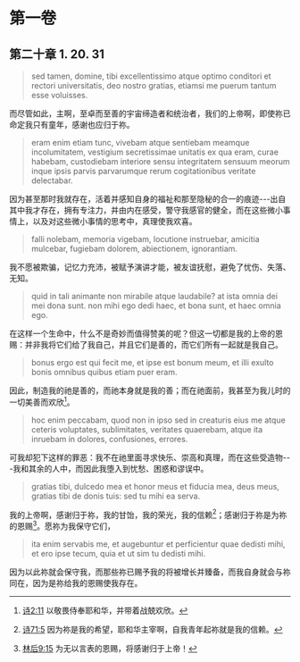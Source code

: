 # 第一卷
## 第二十章 1. 20. 31

> sed tamen, domine, tibi excellentissimo atque optimo conditori et rectori universitatis, deo nostro gratias, etiamsi me puerum tantum esse voluisses.

而尽管如此，主啊，至卓而至善的宇宙缔造者和统治者，我们的上帝啊，即使祢已命定我只有童年，感谢也应归于祢。
<!-- 祢的意志让我只是一个小孩 -->

> eram enim etiam tunc, vivebam atque sentiebam meamque incolumitatem, vestigium secretissimae unitatis ex qua eram, curae habebam, custodiebam interiore sensu integritatem sensuum meorum inque ipsis parvis parvarumque rerum cogitationibus veritate delectabar.

因为甚至那时我就存在，活着并感知自身的福祉和那至隐秘的合一的痕迹---出自其中我才存在，拥有专注力，并由内在感受，警守我感官的健全，而在这些微小事情上，以及对这些微小事情的思考中，真理使我欢喜。

> falli nolebam, memoria vigebam, locutione instruebar, amicitia mulcebar, fugiebam dolorem, abiectionem, ignorantiam.

我不愿被欺骗，记忆力充沛，被赋予演讲才能，被友谊抚慰，避免了忧伤、失落、无知。

> quid in tali animante non mirabile atque laudabile? at ista omnia dei mei dona sunt. non mihi ego dedi haec, et bona sunt, et haec omnia ego.

在这样一个生命中，什么不是奇妙而值得赞美的呢？但这一切都是我的上帝的恩赐：并非我将它们给了我自己，并且它们是善的，而它们所有一起就是我自己。

> bonus ergo est qui fecit me, et ipse est bonum meum, et illi exulto bonis omnibus quibus etiam puer eram.

因此，制造我的祂是善的，而祂本身就是我的善；而在祂面前，我甚至为我儿时的一切美善而欢欣[^1]。

[^1]: [诗2:11](https://biblehub.com/psalms/2-11.htm) 以敬畏侍奉耶和华，并带着战兢欢欣。

> hoc enim peccabam, quod non in ipso sed in creaturis eius me atque ceteris voluptates, sublimitates, veritates quaerebam, atque ita inruebam in dolores, confusiones, errores.

可我却犯下这样的罪恶：我不在祂里面寻求快乐、崇高和真理，而在这些受造物---我和其余的人中，而因此我堕入到忧愁、困惑和谬误中。

> gratias tibi, dulcedo mea et honor meus et fiducia mea, deus meus, gratias tibi de donis tuis: sed tu mihi ea serva.

我的上帝啊，感谢归于祢，我的甘饴，我的荣光，我的信赖[^2]；感谢归于祢是为祢的恩赐[^3]。愿祢为我保守它们，

[^2]: [诗71:5](https://biblehub.com/psalms/71-5.htm) 因为祢是我的希望，耶和华主宰啊，自我青年起祢就是我的信赖。

[^3]: [林后9:15](https://biblehub.com/2_corinthians/9-15.htm) 为无以言表的恩赐，将感谢归于上帝！

> ita enim servabis me, et augebuntur et perficientur quae dedisti mihi, et ero ipse tecum, quia et ut sim tu dedisti mihi.

因为以此祢就会保守我，而那些祢已赐予我的将被增长并臻备，而我自身就会与祢同在，因为是祢给我的恩赐使我存在。